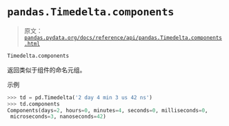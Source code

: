 # `pandas.Timedelta.components`

> 原文：[`pandas.pydata.org/docs/reference/api/pandas.Timedelta.components.html`](https://pandas.pydata.org/docs/reference/api/pandas.Timedelta.components.html)

```py
Timedelta.components
```

返回类似于组件的命名元组。

示例

```py
>>> td = pd.Timedelta('2 day 4 min 3 us 42 ns')
>>> td.components
Components(days=2, hours=0, minutes=4, seconds=0, milliseconds=0,
 microseconds=3, nanoseconds=42) 
```
